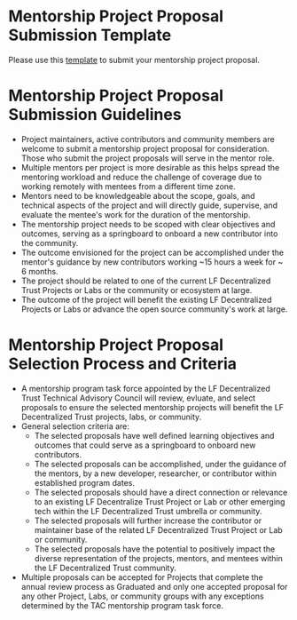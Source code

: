 # Mentorship Project Proposal Submission Template

Please use this [template](https://github.com/LF-Decentralized-Trust-Mentorships/mentorship-program/issues/new?template=mentorship-project.yml) to submit your mentorship project proposal.
  
# Mentorship Project Proposal Submission Guidelines

*   Project maintainers, active contributors and community members are welcome to submit a mentorship project proposal for consideration. Those who submit the project proposals will serve in the mentor role.
*   Multiple mentors per project is more desirable as this helps spread the mentoring workload and reduce the challenge of coverage due to working remotely with mentees from a different time zone.
*   Mentors need to be knowledgeable about the scope, goals, and technical aspects of the project and will directly guide, supervise, and evaluate the mentee's work for the duration of the mentorship.
*   The mentorship project needs to be scoped with clear objectives and outcomes, serving as a springboard to onboard a new contributor into the community.   
*   The outcome envisioned for the project can be accomplished under the mentor's guidance by new contributors working ~15 hours a week for ~ 6 months.    
*   The project should be related to one of the current LF Decentralized Trust Projects or Labs or the community or ecosystem at large. 
*   The outcome of the project will benefit the existing LF Decentralized Projects or Labs or advance the open source community's work at large.  
    
# Mentorship Project Proposal Selection Process and Criteria

*   A mentorship program task force appointed by the LF Decentralized Trust Technical Advisory Council will review, evluate, and select proposals to ensure the selected mentorship projects will benefit the LF Decentralized Trust projects, labs, or community.
*   General selection criteria are:
    *   The selected proposals have well defined learning objectives and outcomes that could serve as a springboard to onboard new contributors.
    *   The selected proposals can be accomplished, under the guidance of the mentors, by a new developer, researcher, or contributor within established program dates.     
    *   The selected proposals should have a direct connection or relevance to an existing LF Decentralize Trust Project or Lab or other emerging tech within the LF Decentralized Trust umbrella or community.
    *   The selected proposals will further increase the contributor or maintainer base of the related LF Decentralized Trust Project or Lab or community.
    *   The selected proposals have the potential to positively impact the diverse representation of the projects, mentors, and mentees within the LF Decentralized Trust community.
*   Multiple proposals can be accepted for Projects that complete the annual review process as Graduated and only one accepted proposal for any other Project, Labs, or community groups with any exceptions determined by the TAC mentorship program task force.
